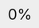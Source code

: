 ```yaml
---
layout: post
title:  图片预加载封装
date:   2017-05-09 01:08:00 +0800
categories: js
tag: js
---
```


* content
{:toc}


HTML
====================================
{% highlight bash %}
<!DOCTYPE html>
<html>
<head>
	<title>图片预加载之无序加载</title>
	<meta charset="utf-8">
	<style type="text/css">
		*{padding: 0; margin:0;}
		html,body{
			height: 100%
		}
		a{text-decoration: none;}
		.box{
			text-align: :center;
		}
		.btn{
			display: inline-block;
			height: 30px;
			line-height: 30px;
			border: 1px solid #ccc;
			background-color: #fff;
			padding:0 10px;
			margin-right: 50px;
			color: #333;
		}
		.btn:hover{
			background-color: #eee
		}
		.loading{
			position: fixed;
			top: 0;
			left: 0;
			width: 100%;
			height: 100%;
			background-color: #eee;
			text-align: center;
			font-size: 30px;
		}
		.progress{
			margin-top: 300px;
		}
	</style>
</head>
<body>
<div class="box">
	<img id="img" src="http://i2.hoopchina.com.cn/user/308/15960308/13383588090.jpg" width="1200"></img>
	<p>
		<a href="javscript:;" class="btn" data-control='prev'>上一页</a>
		<a href="javscript:;" class="btn" data-control='next'>下一页</a>
	</p>

</div>
<div class="loading">
	<div class="progress">
		0%
	</div>
</div>
<script type="text/javascript" src="jquery-1.10.1.min.js"></script>
<script type="text/javascript" src="preload.js"></script>
<script type="text/javascript">
	var imgs = [
		'http://i2.hoopchina.com.cn/user/308/15960308/13383588090.jpg',
		'http://img.dwstatic.com/ls/ls20170411_bg.jpg',
		'http://img.article.pchome.net/00/44/23/20/pic_lib/wm/2.jpg',
		'http://lcd.yesky.com/imagelist/2009/044/404q4y8g4m0p.jpg',
		'http://pc.duowan.com/uploads/allimg/2009-11/16101540-6-4k952.jpg',
		'http://lcd.yesky.com/imagelist/2009/044/cgro54wt2t2x.jpg'
	]

	
	//不用插件的写法
	/*var index = 0;
	var len = imgs.length;
	var count = 0;
	$progress = $('.progress')

	$.each(imgs,function(i,src){
		var imgObj = new Image();
		imgObj.src = src;
		//无论是否加载成功 都会继续循环，否则如果有一张加载不出来就没法进行了
		//下面是加载图片的回调 让load页走完
		$(imgObj).on('load error',function(){
			//每完成一次count++
			$progress.html(Math.round((count+1)/len * 100)+'%');
			if(count >= len -1){
				$('.loading').hide();
				document.title = '1/'+len;
			}
			count++;
		})
		
	})

	$('.btn').on('click',function(){
		if($(this).data('control') === 'prev'){
			//判断index 是否小于0 小于返回0 不小于返回index;Math.max返回较大的那个
			index = Math.max(0,--index)
		}
		else
		{
			index = Math.min(++index,len-1)
		}
		document.title = (index+1)+'/'+len;
		$("#img").attr('src',imgs[index])
	})*/


	//用插件的写法
	var index = 0;
	var len = imgs.length;	
	$progress = $('.progress')

	$.PreLoad(imgs,{
		all:"ordered",//有序加载
		each:function(count){ //每一张加载完执行的函数
			$progress.html(Math.round((count+1)/len * 100)+'%'); 
		},
		all:function(){ //所有图片加载完执行的函数
			$('.loading').hide();
			document.title = '1/'+len;
		}
	})
	//如果用不用JQURY插件调用 preload.js需要删除外边的大闭包 后面注释掉挂载到$.extend的方法
	/* $(function(){
	 	new PreLoad(imgs,{
			each:function(count){
				$progress.html(Math.round((count+1)/len * 100)+'%');
			},
			all:function(){
				$('.loading').hide();
				document.title = '1/'+len;
			}
		})

	 })*/

	 /*//有序加載，加載完第一張然後第二張，類似于漫畫	
	 var len = imgs.length,
	 	 count = 0;

	 orderLoad();	 
	 
	 function orderLoad(){
	 	var imgObj = new Image();
	 	$(imgObj).on("load error",function(){
	 		count++;
	 		if(count >= len){
	 			//所有图片加载完毕
	 		}else
	 		{
	 			orderLoad();
	 		}
	 	})
	 	imgObj.src = imgs[count]
	 }*/


	$('.btn').on('click',function(){
		if($(this).data('control') === 'prev'){
			//判断index 是否小于0 小于返回0 不小于返回index;Math.max返回较大的那个
			index = Math.max(0,--index)
		}
		else
		{
			index = Math.min(++index,len-1)
		}
		document.title = (index+1)+'/'+len;
		$("#img").attr('src',imgs[index])
	})
</script>
</body>
</html>

{% endhighlight %}

preload.js
====================================
{% highlight bash %}
//图片预加载
(function($){
	function PreLoad(imgs,options){
		//如果图片只有一张有可能是字符串传进来的
		this.imgs = (typeof imgs === 'string') ? [imgs]:imgs;
		this.opts = $.extend({},PreLoad.DEFAULTS,options)
		//判断是无序加载还是有序加载
		if(this.opts.order === "ordered"){
			this.ordered()
		}
		else{
			this._unoredered();
		}	

		
	}
	PreLoad.DEFAULTS = {
		order:"unoredered", //默认是无序的
		each:null, //每一张图片加载完毕后执行的方法
		all:null //所有图片加载完毕后执行的方法
	}
	//无序加载图片方法
	PreLoad.prototype._unoredered = function(){
		var imgs = this.imgs;
		var opts = this.opts;
		var count = 0;
		len = imgs.length;

		$.each(imgs,function(i,src){
			if(typeof src != "string") return ;
			var imgObj = new Image();
			imgObj.src = src;
			//无论是否加载成功 都会继续循环，否则如果有一张加载不出来就没法进行了
			//下面是加载图片的回调 让load页走完
			$(imgObj).on('load error',function(){
				opts.each && opts.each(count);
				
				if(count >= len -1){					
					opts.all && opts.all();
				}
				count++;
			})		
		})
	}

	PreLoad.prototype.ordered = function(){
		var imgs = this.imgs;
		var opts = this.opts;
		var len = imgs.length;
		var count = 0;
		orderLoad();	 
	 
		 function orderLoad(){
		 	var imgObj = new Image();
		 	$(imgObj).on("load error",function(){
		 		opts.each && opts.each(count)

		 		if(count >= len){
		 			//所有图片加载完毕
		 			opts.all && opts.all();
		 		}else
		 		{
		 			orderLoad();
		 		}
		 		count++;
		 	})
		 	imgObj.src = imgs[count]
		 }
	}

	//转换成jquery插件写法
	$.extend({
		PreLoad:function(imgs,opts){
			new PreLoad(imgs,opts)
		}
	})

})(jQuery)
{% endhighlight %}






